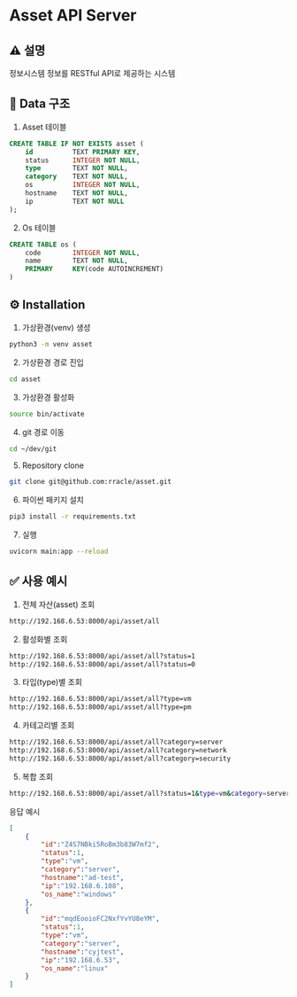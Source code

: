 # Asset API Server

## ⚠️  **설명**
정보시스템 정보를 RESTful API로 제공하는 시스템

## 📀 Data 구조
1. Asset 테이블
```sql
CREATE TABLE IF NOT EXISTS asset (
    id          TEXT PRIMARY KEY,
    status      INTEGER NOT NULL,
    type        TEXT NOT NULL,
    category    TEXT NOT NULL,
    os          INTEGER NOT NULL,
    hostname    TEXT NOT NULL,
    ip          TEXT NOT NULL
);
```
2. Os 테이블
```sql
CREATE TABLE os (
    code        INTEGER NOT NULL,
    name        TEXT NOT NULL,
    PRIMARY     KEY(code AUTOINCREMENT)
)
```

## ⚙️  Installation

1. 가상환경(venv) 생성
```bash
python3 -m venv asset
```
2. 가상환경 경로 진입
```bash
cd asset
```
3. 가상환경 활성화
```bash
source bin/activate
```
4. git 경로 이동
```bash
cd ~/dev/git
```
5. Repository clone
```bash
git clone git@github.com:rracle/asset.git
```
6. 파이썬 패키지 설치
```bash
pip3 install -r requirements.txt
```
7. 실행
```bash
uvicorn main:app --reload
```
## ✅ 사용 예시
1. 전체 자산(asset) 조회
```bash
http://192.168.6.53:8000/api/asset/all
```
2. 활성화별 조회
```bash
http://192.168.6.53:8000/api/asset/all?status=1
http://192.168.6.53:8000/api/asset/all?status=0
```
3. 타입(type)별 조회
```bash
http://192.168.6.53:8000/api/asset/all?type=vm
http://192.168.6.53:8000/api/asset/all?type=pm
```
4. 카테고리별 조회
```bash
http://192.168.6.53:8000/api/asset/all?category=server
http://192.168.6.53:8000/api/asset/all?category=network
http://192.168.6.53:8000/api/asset/all?category=security
```
5. 복합 조회
```bash
http://192.168.6.53:8000/api/asset/all?status=1&type=vm&category=server
```
응답 예시
```json
[
    {
        "id":"Z4S7NBki5RoBm3b83W7mf2",
        "status":1,
        "type":"vm",
        "category":"server",
        "hostname":"ad-test",
        "ip":"192.168.6.108",
        "os_name":"windows"
    },
    {
        "id":"mqdEooioFC2NxfYvYU8eYM",
        "status":1,
        "type":"vm",
        "category":"server",
        "hostname":"cyjtest",
        "ip":"192.168.6.53",
        "os_name":"linux"
    }
]
```
